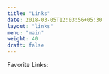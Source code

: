 ```yaml
---
title: "Links"
date: 2018-03-05T12:03:56+05:30
layout: "links"
menu: "main"
weight: 40
draft: false
---
```

Favorite Links:
